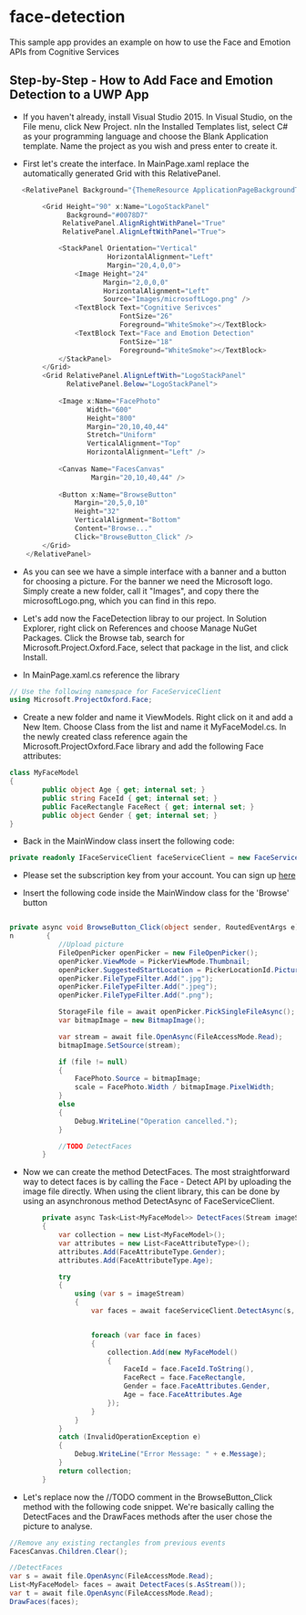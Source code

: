 # face-detection
This sample app provides an example on how to use the Face and Emotion APIs from Cognitive Services 

## Step-by-Step - How to Add Face and Emotion Detection to a UWP App

* If you haven't already, install Visual Studio 2015. 
In Visual Studio, on the File menu, click New Project.
nIn the Installed Templates list, select C# as your programming language and choose the Blank Application template.
Name the project as you wish and press enter to create it.

* First let's create the interface. In MainPage.xaml replace the automatically generated Grid with this RelativePanel.

```csharp
   <RelativePanel Background="{ThemeResource ApplicationPageBackgroundThemeBrush}">

        <Grid Height="90" x:Name="LogoStackPanel"
              Background="#0078D7"
             RelativePanel.AlignRightWithPanel="True"
             RelativePanel.AlignLeftWithPanel="True">

            <StackPanel Orientation="Vertical"
                        HorizontalAlignment="Left"
                        Margin="20,4,0,0">
                <Image Height="24"
                       Margin="2,0,0,0"
                       HorizontalAlignment="Left"
                       Source="Images/microsoftLogo.png" />
                <TextBlock Text="Cognitive Serivces"
                           FontSize="26"
                           Foreground="WhiteSmoke"></TextBlock>
                <TextBlock Text="Face and Emotion Detection"
                           FontSize="18"
                           Foreground="WhiteSmoke"></TextBlock>
            </StackPanel>
        </Grid>
        <Grid RelativePanel.AlignLeftWith="LogoStackPanel"
              RelativePanel.Below="LogoStackPanel">
           
            <Image x:Name="FacePhoto"
                   Width="600"
                   Height="800"
                   Margin="20,10,40,44"
                   Stretch="Uniform"
                   VerticalAlignment="Top"
                   HorizontalAlignment="Left" />
            
            <Canvas Name="FacesCanvas"
                    Margin="20,10,40,44" />
            
            <Button x:Name="BrowseButton"
                Margin="20,5,0,10"
                Height="32"
                VerticalAlignment="Bottom"
                Content="Browse..."
                Click="BrowseButton_Click" />
        </Grid>
    </RelativePanel>
```

* As you can see we have a simple interface with a banner and a button for choosing a picture. 
For the banner we need the Microsoft logo. Simply create a new folder, call it "Images", and copy there the microsoftLogo.png, which you can find in this repo.

* Let's add now the FaceDetection libray to our project. In Solution Explorer, right click on References and choose Manage NuGet Packages. 
Click the Browse tab, search for Microsoft.Project.Oxford.Face, select that package in the list, and click Install.

* In MainPage.xaml.cs reference the library 
```csharp
// Use the following namespace for FaceServiceClient
using Microsoft.ProjectOxford.Face;
```

* Create a new folder and name it ViewModels. Right click on it and add a New Item. Choose Class from the list and name it MyFaceModel.cs. In the newly created class reference again the Microsoft.ProjectOxford.Face library and add the following Face attributes:

```csharp
class MyFaceModel
{
        public object Age { get; internal set; }
        public string FaceId { get; internal set; }
        public FaceRectangle FaceRect { get; internal set; }
        public object Gender { get; internal set; }
}
```
* Back in the MainWindow class insert the following code: 
```csharp 
private readonly IFaceServiceClient faceServiceClient = new FaceServiceClient("Your subscription key"); 
``` 
* Please set the subscription key from your account. You can sign up [here](https://www.microsoft.com/cognitive-services/en-us/sign-up)

* Insert the following code inside the MainWindow class for the 'Browse' button 

```csharp

private async void BrowseButton_Click(object sender, RoutedEventArgs e)
n        {
            //Upload picture 
            FileOpenPicker openPicker = new FileOpenPicker();
            openPicker.ViewMode = PickerViewMode.Thumbnail;
            openPicker.SuggestedStartLocation = PickerLocationId.PicturesLibrary;
            openPicker.FileTypeFilter.Add(".jpg");
            openPicker.FileTypeFilter.Add(".jpeg");
            openPicker.FileTypeFilter.Add(".png");

            StorageFile file = await openPicker.PickSingleFileAsync();
            var bitmapImage = new BitmapImage();

            var stream = await file.OpenAsync(FileAccessMode.Read);
            bitmapImage.SetSource(stream);

            if (file != null)
            {
                FacePhoto.Source = bitmapImage;
                scale = FacePhoto.Width / bitmapImage.PixelWidth;
            }
            else
            {
                Debug.WriteLine("Operation cancelled.");
            }

            //TODO DetectFaces
        }
```

* Now we can create the method DetectFaces. The most straightforward way to detect faces is by calling the Face - Detect API by uploading the image file directly. When using the client library, this can be done by using an asynchronous method DetectAsync of FaceServiceClient. 

```csharp
        private async Task<List<MyFaceModel>> DetectFaces(Stream imageStream)
        {
            var collection = new List<MyFaceModel>();
            var attributes = new List<FaceAttributeType>();
            attributes.Add(FaceAttributeType.Gender);
            attributes.Add(FaceAttributeType.Age);

            try
            {
                using (var s = imageStream)
                {
                    var faces = await faceServiceClient.DetectAsync(s, true, true, attributes);


                    foreach (var face in faces)
                    {
                        collection.Add(new MyFaceModel()
                        {
                            FaceId = face.FaceId.ToString(),
                            FaceRect = face.FaceRectangle,
                            Gender = face.FaceAttributes.Gender,
                            Age = face.FaceAttributes.Age
                        });
                    }
                }
            }
            catch (InvalidOperationException e)
            {
                Debug.WriteLine("Error Message: " + e.Message);
            }
            return collection;
        }
```
* Let's replace now the //TODO comment in the BrowseButton_Click method with the following code snippet. We're basically calling the DetectFaces and the DrawFaces methods after the user chose the picture to analyse.

```csharp
//Remove any existing rectangles from previous events 
FacesCanvas.Children.Clear();

//DetectFaces
var s = await file.OpenAsync(FileAccessMode.Read);
List<MyFaceModel> faces = await DetectFaces(s.AsStream());
var t = await file.OpenAsync(FileAccessMode.Read);
DrawFaces(faces);
```
